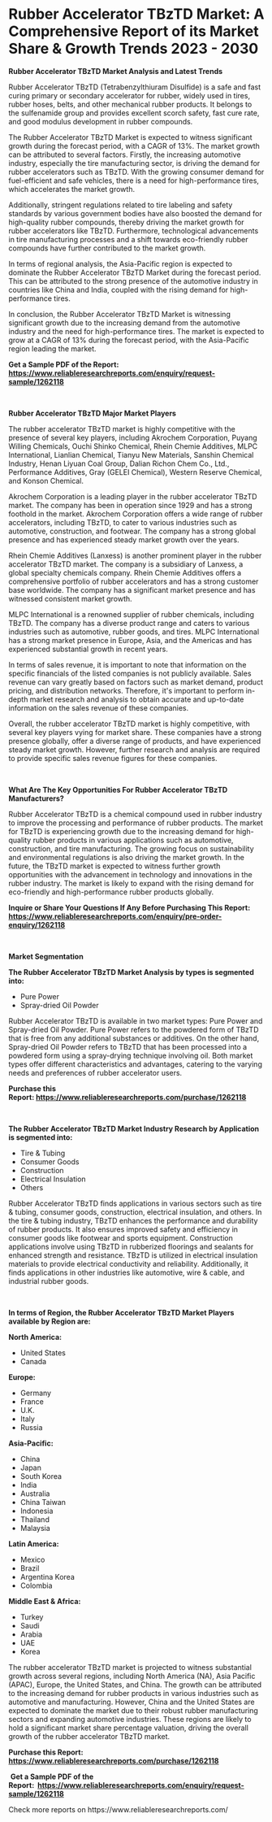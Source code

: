 <p><h1>Rubber Accelerator TBzTD Market: A Comprehensive Report of its Market Share & Growth Trends 2023 - 2030</h1></p><p><strong>Rubber Accelerator TBzTD Market Analysis and Latest Trends</strong></p>
<p><p>Rubber Accelerator TBzTD (Tetrabenzylthiuram Disulfide) is a safe and fast curing primary or secondary accelerator for rubber, widely used in tires, rubber hoses, belts, and other mechanical rubber products. It belongs to the sulfenamide group and provides excellent scorch safety, fast cure rate, and good modulus development in rubber compounds.</p><p>The Rubber Accelerator TBzTD Market is expected to witness significant growth during the forecast period, with a CAGR of 13%. The market growth can be attributed to several factors. Firstly, the increasing automotive industry, especially the tire manufacturing sector, is driving the demand for rubber accelerators such as TBzTD. With the growing consumer demand for fuel-efficient and safe vehicles, there is a need for high-performance tires, which accelerates the market growth.</p><p>Additionally, stringent regulations related to tire labeling and safety standards by various government bodies have also boosted the demand for high-quality rubber compounds, thereby driving the market growth for rubber accelerators like TBzTD. Furthermore, technological advancements in tire manufacturing processes and a shift towards eco-friendly rubber compounds have further contributed to the market growth.</p><p>In terms of regional analysis, the Asia-Pacific region is expected to dominate the Rubber Accelerator TBzTD Market during the forecast period. This can be attributed to the strong presence of the automotive industry in countries like China and India, coupled with the rising demand for high-performance tires.</p><p>In conclusion, the Rubber Accelerator TBzTD Market is witnessing significant growth due to the increasing demand from the automotive industry and the need for high-performance tires. The market is expected to grow at a CAGR of 13% during the forecast period, with the Asia-Pacific region leading the market.</p></p>
<p><strong>Get a Sample PDF of the Report:&nbsp; <a href="https://www.reliableresearchreports.com/enquiry/request-sample/1262118">https://www.reliableresearchreports.com/enquiry/request-sample/1262118</a></strong></p>
<p>&nbsp;</p>
<p><strong>Rubber Accelerator TBzTD Major Market Players</strong></p>
<p><p>The rubber accelerator TBzTD market is highly competitive with the presence of several key players, including Akrochem Corporation, Puyang Willing Chemicals, Ouchi Shinko Chemical, Rhein Chemie Additives, MLPC International, Lianlian Chemical, Tianyu New Materials, Sanshin Chemical Industry, Henan Liyuan Coal Group, Dalian Richon Chem Co., Ltd., Performance Additives, Gray (GELEI Chemical), Western Reserve Chemical, and Konson Chemical. </p><p>Akrochem Corporation is a leading player in the rubber accelerator TBzTD market. The company has been in operation since 1929 and has a strong foothold in the market. Akrochem Corporation offers a wide range of rubber accelerators, including TBzTD, to cater to various industries such as automotive, construction, and footwear. The company has a strong global presence and has experienced steady market growth over the years.</p><p>Rhein Chemie Additives (Lanxess) is another prominent player in the rubber accelerator TBzTD market. The company is a subsidiary of Lanxess, a global specialty chemicals company. Rhein Chemie Additives offers a comprehensive portfolio of rubber accelerators and has a strong customer base worldwide. The company has a significant market presence and has witnessed consistent market growth.</p><p>MLPC International is a renowned supplier of rubber chemicals, including TBzTD. The company has a diverse product range and caters to various industries such as automotive, rubber goods, and tires. MLPC International has a strong market presence in Europe, Asia, and the Americas and has experienced substantial growth in recent years.</p><p>In terms of sales revenue, it is important to note that information on the specific financials of the listed companies is not publicly available. Sales revenue can vary greatly based on factors such as market demand, product pricing, and distribution networks. Therefore, it's important to perform in-depth market research and analysis to obtain accurate and up-to-date information on the sales revenue of these companies.</p><p>Overall, the rubber accelerator TBzTD market is highly competitive, with several key players vying for market share. These companies have a strong presence globally, offer a diverse range of products, and have experienced steady market growth. However, further research and analysis are required to provide specific sales revenue figures for these companies.</p></p>
<p>&nbsp;</p>
<p><strong>What Are The Key Opportunities For Rubber Accelerator TBzTD Manufacturers?</strong></p>
<p><p>Rubber Accelerator TBzTD is a chemical compound used in rubber industry to improve the processing and performance of rubber products. The market for TBzTD is experiencing growth due to the increasing demand for high-quality rubber products in various applications such as automotive, construction, and tire manufacturing. The growing focus on sustainability and environmental regulations is also driving the market growth. In the future, the TBzTD market is expected to witness further growth opportunities with the advancement in technology and innovations in the rubber industry. The market is likely to expand with the rising demand for eco-friendly and high-performance rubber products globally.</p></p>
<p><strong>Inquire or Share Your Questions If Any Before Purchasing This Report: <a href="https://www.reliableresearchreports.com/enquiry/pre-order-enquiry/1262118">https://www.reliableresearchreports.com/enquiry/pre-order-enquiry/1262118</a></strong></p>
<p>&nbsp;</p>
<p><strong>Market Segmentation</strong></p>
<p><strong>The Rubber Accelerator TBzTD Market Analysis by types is segmented into:</strong></p>
<p><ul><li>Pure Power</li><li>Spray-dried Oil Powder</li></ul></p>
<p><p>Rubber Accelerator TBzTD is available in two market types: Pure Power and Spray-dried Oil Powder. Pure Power refers to the powdered form of TBzTD that is free from any additional substances or additives. On the other hand, Spray-dried Oil Powder refers to TBzTD that has been processed into a powdered form using a spray-drying technique involving oil. Both market types offer different characteristics and advantages, catering to the varying needs and preferences of rubber accelerator users.</p></p>
<p><strong>Purchase this Report:&nbsp;<a href="https://www.reliableresearchreports.com/purchase/1262118">https://www.reliableresearchreports.com/purchase/1262118</a></strong></p>
<p>&nbsp;</p>
<p><strong>The Rubber Accelerator TBzTD Market Industry Research by Application is segmented into:</strong></p>
<p><ul><li>Tire & Tubing</li><li>Consumer Goods</li><li>Construction</li><li>Electrical Insulation</li><li>Others</li></ul></p>
<p><p>Rubber Accelerator TBzTD finds applications in various sectors such as tire & tubing, consumer goods, construction, electrical insulation, and others. In the tire & tubing industry, TBzTD enhances the performance and durability of rubber products. It also ensures improved safety and efficiency in consumer goods like footwear and sports equipment. Construction applications involve using TBzTD in rubberized floorings and sealants for enhanced strength and resistance. TBzTD is utilized in electrical insulation materials to provide electrical conductivity and reliability. Additionally, it finds applications in other industries like automotive, wire & cable, and industrial rubber goods.</p></p>
<p>&nbsp;</p>
<p><strong>In terms of Region, the Rubber Accelerator TBzTD Market Players available by Region are:</strong></p>
<p>
    <p> <strong> North America: </strong>
        <ul>
            <li>United States</li>
            <li>Canada</li>
        </ul>
        </p> 
    <p> <strong> Europe: </strong>
        <ul>
            <li>Germany</li>
            <li>France</li>
            <li>U.K.</li>
            <li>Italy</li>
            <li>Russia</li>
        </ul>
        </p> 
    <p> <strong> Asia-Pacific: </strong>
        <ul>
            <li>China</li>
            <li>Japan</li>
            <li>South Korea</li>
            <li>India</li>
            <li>Australia</li>
            <li>China Taiwan</li>
            <li>Indonesia</li>
            <li>Thailand</li>
            <li>Malaysia</li>
        </ul>
        </p> 
    <p> <strong> Latin America: </strong>
        <ul>
            <li>Mexico</li>
            <li>Brazil</li>
            <li>Argentina Korea</li>
            <li>Colombia</li>
        </ul>
        </p> 
    <p> <strong> Middle East & Africa: </strong>
        <ul>
            <li>Turkey</li>
            <li>Saudi</li>
            <li>Arabia</li>
            <li>UAE</li>
            <li>Korea</li>
        </ul>
    </p>
    </p>
<p><p>The rubber accelerator TBzTD market is projected to witness substantial growth across several regions, including North America (NA), Asia Pacific (APAC), Europe, the United States, and China. The growth can be attributed to the increasing demand for rubber products in various industries such as automotive and manufacturing. However, China and the United States are expected to dominate the market due to their robust rubber manufacturing sectors and expanding automotive industries. These regions are likely to hold a significant market share percentage valuation, driving the overall growth of the rubber accelerator TBzTD market.</p></p>
<p><strong>Purchase this Report: <a href="https://www.reliableresearchreports.com/purchase/1262118">https://www.reliableresearchreports.com/purchase/1262118</a></strong></p>
<p>&nbsp;<strong>Get a Sample PDF of the Report:&nbsp;&nbsp;<a href="https://www.reliableresearchreports.com/enquiry/request-sample/1262118">https://www.reliableresearchreports.com/enquiry/request-sample/1262118</a></strong></p>
<p><strong></strong></p>
<p>Check more reports on https://www.reliableresearchreports.com/</p>